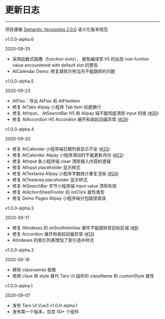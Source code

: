 
# 更新日志

----

项目遵循 [Semantic Versioning 2.0.0](http://semver.org/lang/zh-CN/) 语义化版本规范

<div class="row changelog">
  <div class="at-timeline">
    <!-- v1.0.0-alpha.6 -->
      <div class="at-timeline__item at-timeline__item--last at-timeline__item--custom at-timeline__item--error">
      <div class="at-timeline__tail"></div>
      <div class="at-timeline__dot">
        <i class="at-icon at-icon-tag"></i>
      </div>
      <div class="at-timeline__content">
        <p class="head">v1.0.0-alpha.6</p>
        <p class="time">
          <span>2020-09-25</span>
        </p>
        <ul class="content">
          <li>采用函数式插槽（function slots）， 避免编译至 h5 时出现 non-funtion value encountered with default slot 的警告</li>
          <li>AtCalendar Demo: 修复跳转示例当月不能跳转的问题</li>
        </ul>
      </div>
    </div>
    <!-- v1.0.0-alpha.5 -->
    <div class="at-timeline__item at-timeline__item--last at-timeline__item--custom at-timeline__item--error">
      <div class="at-timeline__tail"></div>
      <div class="at-timeline__dot">
        <i class="at-icon at-icon-tag"></i>
      </div>
      <div class="at-timeline__content">
        <p class="head">v1.0.0-alpha.5</p>
        <p class="time">
          <span>2020-09-23</span>
        </p>
        <ul class="content">
          <li><span>AtFlex：</span>导出 AtFlex 和 AtFlexItem</li>
          <li>修复 <span>AtTabs </span> Alipay 小程序 Tab Item 标题换行</li>
          <li>修复 <span>AtInput， AtSearchBar</span> H5 和 Alipay 端不能彻底清除 input 的值  (<a href="https://github.com/b2nil/taro-ui-vue3/issues/30">#30</a>)</li>
          <li>修复 <span>AtAccordion</span> H5 Accordion 展开和收起动画异常  (<a href="https://github.com/b2nil/taro-ui-vue3/issues/29">#29</a>)</li>
        </ul>
      </div>
    </div>
    <!-- v1.0.0-alpha.4 -->
    <div class="at-timeline__item at-timeline__item--last at-timeline__item--custom at-timeline__item--error">
      <div class="at-timeline__tail"></div>
      <div class="at-timeline__dot">
        <i class="at-icon at-icon-tag"></i>
      </div>
      <div class="at-timeline__content">
        <p class="head">v1.0.0-alpha.4</p>
        <p class="time">
          <span>2020-09-20</span>
        </p>
        <ul class="content">
          <li>修复 AtCalendar 小程序端日期列表显示不全 (<a href="https://github.com/b2nil/taro-ui-vue3/issues/23">#23</a>)</li>
          <li>修复 AtCalendar Alipay 小程序滑动时不能更新月份 (<a href="https://github.com/b2nil/taro-ui-vue3/issues/22">#22</a>)</li>
          <li>修复 AtInput 各小程序端 clear 清除输入内容的逻辑</li>
          <li>修复 AtInput placeholder 显示样式</li>
          <li>修复 AtTextarea Alipay 小程序字数统计重复渲染 (<a href="https://github.com/b2nil/taro-ui-vue3/issues/24">#24</a>)</li>
          <li>修复 AtTextarea placeholder 显示样式</li>
          <li>修复 AtSearchBar 字节小程序端 input value 清除失效</li>
          <li>修复 AtActionSheetFooter 的 onClick 属性类型</li>
          <li>修复 Demo Pages Alipay 小程序端分包路径错误</li>
        </ul>
      </div>
    </div>
    <!-- v1.0.0-alpha.3 -->
    <div class="at-timeline__item at-timeline__item--last at-timeline__item--custom at-timeline__item--error">
      <div class="at-timeline__tail"></div>
      <div class="at-timeline__dot">
        <i class="at-icon at-icon-tag"></i>
      </div>
      <div class="at-timeline__content">
        <p class="head">v1.0.0-alpha.3</p>
        <p class="time">
          <span>2020-09-17</span>
        </p>
        <ul class="content">
          <li>修复 AtIndexes 的 onSrollIntoView 事件不能跳转至目标区域 (<a href="https://github.com/b2nil/taro-ui-vue3/issues/8">#8</a>)</li>
          <li>修复 Accordion 展开和收起动画异常  (<a href="https://github.com/b2nil/taro-ui-vue3/issues/13">#13</a>)</li>
          <li>AtIndexes 的索引列表增加了索引选中样式</li>
        </ul>
      </div>
    </div>
    <!-- v1.0.0-alpha.2 -->
    <div class="at-timeline__item at-timeline__item--last at-timeline__item--custom at-timeline__item--error">
      <div class="at-timeline__tail"></div>
      <div class="at-timeline__dot">
        <i class="at-icon at-icon-tag"></i>
      </div>
      <div class="at-timeline__content">
        <p class="head">v1.0.0-alpha.2</p>
        <p class="time">
          <span>2020-09-16</span>
        </p>
        <ul class="content">
          <li>移除 <span>classnames</span> 依赖</li>
          <li>使用 <span>class</span> 和 <span>style</span> 替代 Taro UI 组件的 <span>className</span> 和 <span>customStyle</span> 属性</li>
        </ul>
      </div>
    </div>
    <!-- v1.0.0-alpha.1 -->
    <div class="at-timeline__item at-timeline__item--last at-timeline__item--custom at-timeline__item--error">
      <div class="at-timeline__tail"></div>
      <div class="at-timeline__dot">
        <i class="at-icon at-icon-tag"></i>
      </div>
      <div class="at-timeline__content">
        <p class="head">v1.0.0-alpha.1</p>
        <p class="time">
          <span>2020-09-07</span>
        </p>
        <ul class="content">
          <li>发布 <span>Taro UI Vue3</span> v1.0.0-alpha.1</li>
          <li>发布第一个版本，包含 <span>50+</span> 个组件</li>
        </ul>
      </div>
    </div>
  </div>
</div>
